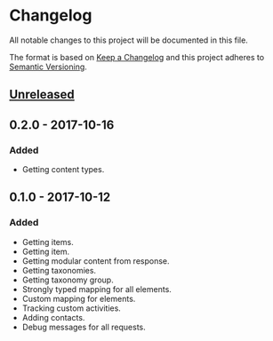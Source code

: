 # Changelog
All notable changes to this project will be documented in this file.

The format is based on [Keep a Changelog](http://keepachangelog.com/en/1.0.0/)
and this project adheres to [Semantic Versioning](http://semver.org/spec/v2.0.0.html).

## [Unreleased]

## 0.2.0 - 2017-10-16
### Added
- Getting content types.

## 0.1.0 - 2017-10-12
### Added
- Getting items.
- Getting item.
- Getting modular content from response.
- Getting taxonomies.
- Getting taxonomy group.
- Strongly typed mapping for all elements.
- Custom mapping for elements.
- Tracking custom activities.
- Adding contacts.
- Debug messages for all requests.

[Unreleased]: https://github.com/Kentico/kontent-delivery-sdk-swift/compare/0.2.0...HEAD
